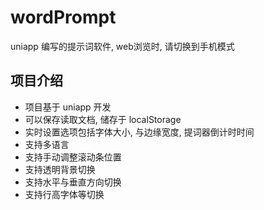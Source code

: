 # wordPrompt
uniapp 编写的提示词软件, web浏览时, 请切换到手机模式

##  项目介绍
-  项目基于 uniapp 开发
-  可以保存读取文档, 储存于 localStorage
-  实时设置选项包括字体大小, 与边缘宽度, 提词器倒计时时间
-  支持多语言
-  支持手动调整滚动条位置
-  支持透明背景切换
-  支持水平与垂直方向切换
-  支持行高字体等切换
